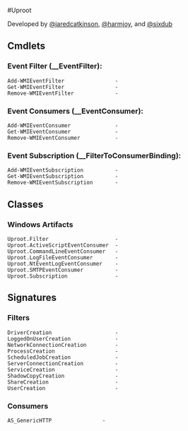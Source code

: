 #Uproot

Developed by [@jaredcatkinson](https://twitter.com/jaredcatkinson), [@harmjoy](https://twitter.com/harmj0y), and [@sixdub](https://twitter.com/sixdub)

## Cmdlets
### Event Filter (__EventFilter):
    Add-WMIEventFilter                -   
    Get-WMIEventFilter                -   
    Remove-WMIEventFilter             -   

### Event Consumers (__EventConsumer):
    Add-WMIEventConsumer              -   
    Get-WMIEventConsumer              -   
    Remove-WMIEventConsumer           -   

### Event Subscription (__FilterToConsumerBinding):
    Add-WMIEventSubscription          -   
    Get-WMIEventSubscription          -   
    Remove-WMIEventSubscription       -   
    
## Classes
### Windows Artifacts
    Uproot.Filter                     -   
    Uproot.ActiveScriptEventConsumer  -   
    Uproot.CommandLineEventConsumer   -   
    Uproot.LogFileEventConsumer       -   
    Uproot.NtEventLogEventConsumer    -   
    Uproot.SMTPEventConsumer          -   
    Uproot.Subscription               -   

## Signatures
### Filters
    DriverCreation                    -   
    LoggedOnUserCreation              -   
    NetworkConnectionCreation         -   
    ProcessCreation                   -   
    ScheduledJobCreation              -   
    ServerConnectionCreation          -   
    ServiceCreation                   -   
    ShadowCopyCreation                -   
    ShareCreation                     -   
    UserCreation                      -       

### Consumers
    AS_GenericHTTP	              -   
